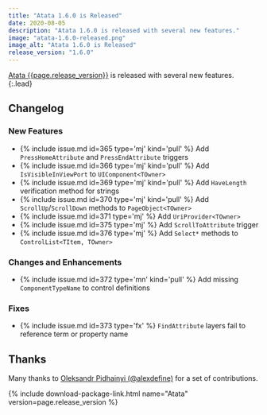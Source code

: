 ```yaml
---
title: "Atata 1.6.0 is Released"
date: 2020-08-05
description: "Atata 1.6.0 is released with several new features."
image: "atata-1.6.0-released.png"
image_alt: "Atata 1.6.0 is Released"
release_version: "1.6.0"
---
```


[Atata {{page.release_version}}](https://www.nuget.org/packages/Atata/{{page.release_version}})
is released with several new features.
{:.lead}

<!--more-->

## Changelog

### New Features

- {% include issue.md id=365 type='mj' kind='pull' %} Add `PressHomeAttribute` and `PressEndAttribute` triggers
- {% include issue.md id=366 type='mj' kind='pull' %} Add `IsVisibleInViewPort` to `UIComponent<TOwner>`
- {% include issue.md id=369 type='mj' kind='pull' %} Add `HaveLength` verification method for strings
- {% include issue.md id=370 type='mj' kind='pull' %} Add `ScrollUp`/`ScrollDown` methods to `PageObject<TOwner>`
- {% include issue.md id=371 type='mj' %} Add `UriProvider<TOwner>`
- {% include issue.md id=375 type='mj' %} Add `ScrollToAttribute` trigger
- {% include issue.md id=376 type='mj' %} Add `Select*` methods to `ControlList<TItem, TOwner>`

### Changes and Enhancements

- {% include issue.md id=372 type='mn' kind='pull' %} Add missing `ComponentTypeName` to control definitions

### Fixes

- {% include issue.md id=373 type='fx' %} `FindAttribute` layers fail to reference term or property name

## Thanks

Many thanks to [Oleksandr Pidhainyi (@alexdefine)](https://github.com/alexdefine) for a set of contributions.

{% include download-package-link.html name="Atata" version=page.release_version %}